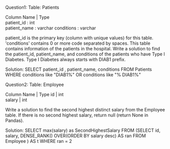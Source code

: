 Question1:
Table: Patients

Column Name  | Type    
patient_id   : int     
patient_name : varchar 
conditions   : varchar 

patient_id is the primary key (column with unique values) for this table.
'conditions' contains 0 or more code separated by spaces. 
This table contains information of the patients in the hospital.
Write a solution to find the patient_id, patient_name, and conditions of the patients who have Type I Diabetes. Type I Diabetes always starts with DIAB1 prefix.


Solution:
SELECT patient_id , patient_name, conditions
FROM Patients
WHERE conditions like "DIAB1%" OR conditions like "% DIAB1%"


Question2:
Table: Employee

Column Name | Type 
id          | int  
salary      | int  

Write a solution to find the second highest distinct salary from the Employee table. If there is no second highest salary, return null (return None in Pandas).

Solution:
SELECT max(salary) as SecondHighestSalary 
FROM (SELECT id, salary, DENSE_RANK() OVER(ORDER BY salary desc) AS ran
FROM Employee
) AS t
WHERE ran = 2
